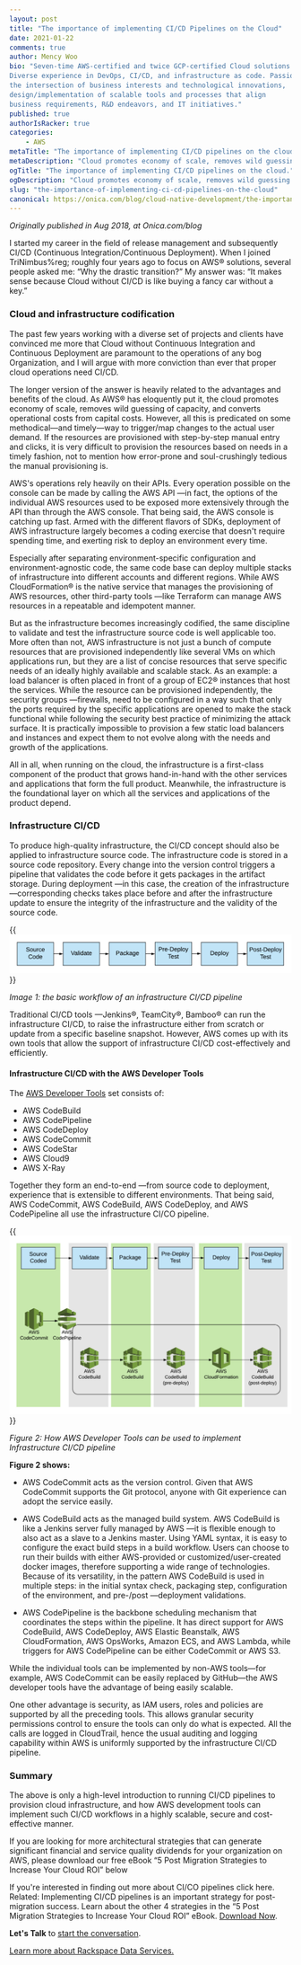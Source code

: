 ```yaml
---
layout: post
title: "The importance of implementing CI/CD Pipelines on the Cloud"
date: 2021-01-22
comments: true
author: Mency Woo
bio: "Seven-time AWS-certified and twice GCP-certified Cloud solutions architect.
Diverse experience in DevOps, CI/CD, and infrastructure as code. Passionate about
the intersection of business interests and technological innovations,
design/implementation of scalable tools and processes that align
business requirements, R&D endeavors, and IT initiatives."
published: true
authorIsRacker: true
categories:
    - AWS
metaTitle: "The importance of implementing CI/CD pipelines on the cloud."
metaDescription: "Cloud promotes economy of scale, removes wild guessing of capacity, and converts operational costs from capital costs."
ogTitle: "The importance of implementing CI/CD pipelines on the cloud."
ogDescription: "Cloud promotes economy of scale, removes wild guessing of capacity, and converts operational costs from capital costs."
slug: "the-importance-of-implementing-ci-cd-pipelines-on-the-cloud"
canonical: https://onica.com/blog/cloud-native-development/the-importance-of-implementing-ci-cd-pipelines-on-the-cloud/
---
```


*Originally published in Aug 2018, at Onica.com/blog*

I started my career in the field of release management and subsequently CI/CD (Continuous Integration/Continuous Deployment). When I joined TriNimbus%reg; roughly four years ago to focus on AWS&reg; solutions, several people asked me: “Why the drastic transition?” My answer was: “It makes sense because Cloud without CI/CD is like buying a fancy car without a key.” 

<!--more-->

### Cloud and infrastructure codification

The past few years working with a diverse set of projects and clients have convinced me more that Cloud without Continuous Integration and Continuous Deployment are paramount to the operations of any bog Organization, and I will argue with more conviction than ever that proper cloud operations need CI/CD.

The longer version of the answer is heavily related to the advantages and benefits of the cloud. As AWS&reg; has eloquently put it, the cloud promotes economy of scale, removes wild guessing of capacity, and converts operational costs from capital costs. However, all this is predicated on some methodical—and timely—way to trigger/map changes to the actual user demand. If the resources are provisioned with step-by-step manual entry and clicks, it is very difficult to provision the resources based on needs in a timely fashion, not to mention how error-prone and soul-crushingly tedious the manual provisioning is.

AWS's operations rely heavily on their APIs. Every operation possible on the console can be made by calling the AWS API &mdash;in fact, the options of the individual AWS resources used to be exposed more extensively through the API than through the AWS console. That being said, the AWS console is catching up fast. Armed with the different flavors of SDKs, deployment of AWS infrastructure largely becomes a coding exercise that doesn't require spending time, and exerting risk to deploy an environment every time.

Especially after separating environment-specific configuration and environment-agnostic code, the same code base can deploy multiple stacks of infrastructure into different accounts and different regions. While AWS CloudFormation&reg; is the native service that manages the provisioning of AWS resources, other third-party tools &mdash;like Terraform can manage AWS resources in a repeatable and idempotent manner.

But as the infrastructure becomes increasingly codified, the same discipline to validate and test the infrastructure source code is well applicable too. More often than not, AWS infrastructure is not just a bunch of compute resources that are provisioned independently like several VMs on which applications run, but they are a list of concise resources that serve specific needs of an ideally highly available and scalable stack. As an example: a load balancer is often placed in front of a group of EC2&reg; instances that host the services.  While the resource can be provisioned independently, the security groups &mdash;firewalls, need to be configured in a way such that only the ports required by the specific applications are opened to make the stack functional while following the security best practice of minimizing the attack surface. It is practically impossible to provision a few static load balancers and instances and expect them to not evolve along with the needs and growth of the applications. 

All in all, when running on the cloud, the infrastructure is a first-class component of the product that grows hand-in-hand with the other services and applications that form the full product. Meanwhile, the infrastructure is the foundational layer on which all the services and applications of the product depend.

### Infrastructure CI/CD

To produce high-quality infrastructure, the CI/CD concept should also be applied to infrastructure source code. The infrastructure code is stored in a source code repository. Every change into the version control triggers a pipeline that validates the code before it gets packages in the artifact storage. During deployment &mdash;in this case, the creation of the infrastructure—corresponding checks takes place before and after the infrastructure update to ensure the integrity of the infrastructure and the validity of the source code. 

{{<img src="picture1.png" title="" alt="">}}

*Image 1: the basic workflow of an infrastructure CI/CD pipeline*

Traditional CI/CD tools &mdash;Jenkins&reg;, TeamCity&reg;, Bamboo&reg; can run the infrastructure CI/CD, to raise the infrastructure either from scratch or update from a specific baseline snapshot. However, AWS comes up with its own tools that allow the support of infrastructure CI/CD cost-effectively and efficiently.

#### Infrastructure CI/CD with the AWS Developer Tools

The [AWS Developer Tools](https://aws.amazon.com/es/products/developer-tools/) set consists of:

- AWS CodeBuild
- AWS CodePipeline
- AWS CodeDeploy
- AWS CodeCommit
- AWS CodeStar
- AWS Cloud9
- AWS X-Ray

Together they form an end-to-end &mdash;from source code to deployment, experience that is extensible to different environments. That being said, AWS CodeCommit, AWS CodeBuild, AWS CodeDeploy, and AWS CodePipeline all use the infrastructure CI/CO pipeline. 

{{<img src="picture2.png" title="" alt="">}}

*Figure 2: How AWS Developer Tools can be used to implement Infrastructure CI/CD pipeline*

**Figure 2 shows:**

- AWS CodeCommit acts as the version control. Given that AWS CodeCommit supports the Git protocol, anyone with Git experience can adopt the service easily.

- AWS CodeBuild acts as the managed build system. AWS CodeBuild is like a Jenkins server fully managed by AWS &mdash;it is flexible enough to also act as a slave to a Jenkins master. Using YAML syntax, it is easy to configure the exact build steps in a build workflow. Users can choose to run their builds with either AWS-provided or customized/user-created docker images, therefore supporting a wide range of technologies. Because of its versatility, in the pattern AWS CodeBuild is used in multiple steps: in the initial syntax check, packaging step, configuration of the environment, and pre-/post &mdash;deployment validations.

- AWS CodePipeline is the backbone scheduling mechanism that coordinates the steps within the pipeline. It has direct support for AWS CodeBuild, AWS CodeDeploy, AWS Elastic Beanstalk, AWS CloudFormation, AWS OpsWorks, Amazon ECS, and AWS Lambda, while triggers for AWS CodePipeline can be either CodeCommit or AWS S3.

While the individual tools can be implemented by non-AWS tools—for example, AWS CodeCommit can be easily replaced by GitHub—the AWS developer tools have the advantage of being easily scalable.

One other advantage is security, as IAM users, roles and policies are supported by all the preceding tools. This allows granular security permissions control to ensure the tools can only do what is expected. All the calls are logged in CloudTrail, hence the usual auditing and logging capability within AWS is uniformly supported by the infrastructure CI/CD pipeline.

### Summary
 
The above is only a high-level introduction to running CI/CD pipelines to provision cloud infrastructure, and how AWS development tools can implement such CI/CD workflows in a highly scalable, secure and cost-effective manner.

If you are looking for more architectural strategies that can generate significant financial and service quality dividends for your organization on AWS, please download our free eBook “5 Post Migration Strategies to Increase Your Cloud ROI” below 

If you're interested in finding out more about CI/CO pipelines click here. Related: Implementing CI/CD pipelines is an important strategy for post-migration success. Learn about the other 4 strategies in the “5 Post Migration Strategies to Increase Your Cloud ROI” eBook. [Download Now](https://insights.onica.com/five-post-cloud-migration-strategies-to-increase-roi?utm_source=website&utm_medium=blog).

**Let's Talk** to [start the conversation](https://www.rackspace.com/).

<a class="cta red" id="cta" href="https://www.rackspace.com/professional-services/data">Learn more about Rackspace Data Services.</a>